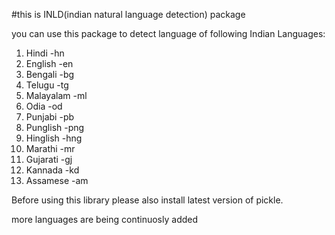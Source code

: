 #this is INLD(indian natural language detection) package

you can use this package to detect language of following Indian Languages:
1. Hindi	-hn
2. English  -en
3. Bengali  -bg
4. Telugu   -tg
5. Malayalam -ml
6. Odia		 -od
7. Punjabi	 -pb
8. Punglish	 -png
9. Hinglish	 -hng
10. Marathi  -mr
11. Gujarati -gj
12. Kannada  -kd
13. Assamese -am

Before using this library please also install latest version of pickle.

more languages are being continuosly added


